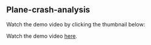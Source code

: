 ## Plane-crash-analysis

Watch the demo video by clicking the thumbnail below:

Watch the demo video [here]([https://www.youtube.com/watch?v=VIDEO_ID](https://youtu.be/Zcc67K1whCg)).

